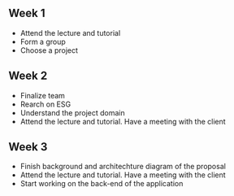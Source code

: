 ## Week 1
- Attend the lecture and tutorial
- Form a group
- Choose a project

## Week 2
- Finalize team
- Rearch on ESG
- Understand the project domain
- Attend the lecture and tutorial. Have a meeting with the client

## Week 3
- Finish background and architechture diagram of the proposal
- Attend the lecture and tutorial. Have a meeting with the client
- Start working on the back-end of the application
